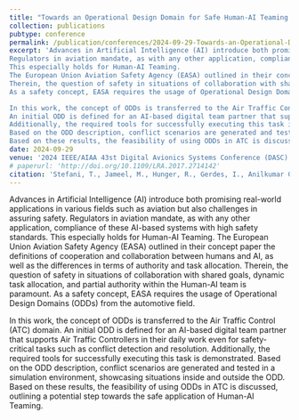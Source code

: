 ```yaml
---
title: "Towards an Operational Design Domain for Safe Human-AI Teaming in the Field of AI-Based Air Traffic Controller Operations"
collection: publications
pubtype: conference
permalink: /publication/conferences/2024-09-29-Towards-an-Operational-Design-Domain-for-Safe-Human-AI-Teaming.md
excerpt: 'Advances in Artificial Intelligence (AI) introduce both promising real-world applications in various fields such as aviation but also challenges in assuring safety.
Regulators in aviation mandate, as with any other application, compliance of these AI-based systems with high safety standards.
This especially holds for Human-AI Teaming.
The European Union Aviation Safety Agency (EASA) outlined in their concept paper the definitions of cooperation and collaboration between humans and AI, as well as the differences in terms of authority and task allocation.
Therein, the question of safety in situations of collaboration with shared goals, dynamic task allocation, and partial authority within the Human-AI team is paramount.
As a safety concept, EASA requires the usage of Operational Design Domains (ODDs) from the automotive field.

In this work, the concept of ODDs is transferred to the Air Traffic Control (ATC) domain.
An initial ODD is defined for an AI-based digital team partner that supports Air Traffic Controllers in their daily work even for safety-critical tasks such as conflict detection and resolution.
Additionally, the required tools for successfully executing this task is demonstrated.
Based on the ODD description, conflict scenarios are generated and tested in a simulation environment, showcasing situations inside and outside the ODD.
Based on these results, the feasibility of using ODDs in ATC is discussed, outlining a potential step towards the safe application of Human-AI Teaming.'
date: 2024-09-29
venue: '2024 IEEE/AIAA 43st Digital Avionics Systems Conference (DASC)'
# paperurl: 'http://doi.org/10.1109/LRA.2017.2714142'
citation: 'Stefani, T., Jameel, M., Hunger, R., Gerdes, I., Anilkumar Girija, A., <b>Christensen, J. M.</b>, Bruder, C., K&ouml;ster, F., Hallerbach, S. and Kr&uuml;ger, T. &quot;Towards Certifiable AI in Aviation: A Framework for Neural Network Assurance Using Advanced Visualization and Safety Nets&quot;, in <i>2024 IEEE/AIAA 43st Digital Avionics Systems Conference (DASC)</i>, Sep. 2024.'
---
```

Advances in Artificial Intelligence (AI) introduce both promising real-world applications in various fields such as aviation but also challenges in assuring safety.
Regulators in aviation mandate, as with any other application, compliance of these AI-based systems with high safety standards.
This especially holds for Human-AI Teaming.
The European Union Aviation Safety Agency (EASA) outlined in their concept paper the definitions of cooperation and collaboration between humans and AI, as well as the differences in terms of authority and task allocation.
Therein, the question of safety in situations of collaboration with shared goals, dynamic task allocation, and partial authority within the Human-AI team is paramount.
As a safety concept, EASA requires the usage of Operational Design Domains (ODDs) from the automotive field.

In this work, the concept of ODDs is transferred to the Air Traffic Control (ATC) domain.
An initial ODD is defined for an AI-based digital team partner that supports Air Traffic Controllers in their daily work even for safety-critical tasks such as conflict detection and resolution.
Additionally, the required tools for successfully executing this task is demonstrated.
Based on the ODD description, conflict scenarios are generated and tested in a simulation environment, showcasing situations inside and outside the ODD.
Based on these results, the feasibility of using ODDs in ATC is discussed, outlining a potential step towards the safe application of Human-AI Teaming.
